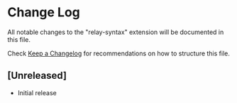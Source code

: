 # Change Log

All notable changes to the "relay-syntax" extension will be documented in this file.

Check [Keep a Changelog](http://keepachangelog.com/) for recommendations on how to structure this file.

## [Unreleased]

- Initial release